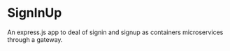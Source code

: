 # SignInUp
 An express.js app to deal of signin and signup as containers microservices through a gateway. 
